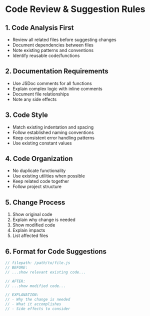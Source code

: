 # Code Review & Suggestion Rules

## 1. Code Analysis First
- Review all related files before suggesting changes
- Document dependencies between files
- Note existing patterns and conventions
- Identify reusable code/functions

## 2. Documentation Requirements
- Use JSDoc comments for all functions
- Explain complex logic with inline comments
- Document file relationships
- Note any side effects

## 3. Code Style
- Match existing indentation and spacing
- Follow established naming conventions
- Keep consistent error handling patterns
- Use existing constant values

## 4. Code Organization
- No duplicate functionality
- Use existing utilities when possible
- Keep related code together
- Follow project structure

## 5. Change Process
1. Show original code
2. Explain why change is needed
3. Show modified code
4. Explain impacts
5. List affected files

## 6. Format for Code Suggestions
```javascript
// filepath: /path/to/file.js
// BEFORE:
// ...show relevant existing code...

// AFTER:
// ...show modified code...

// EXPLANATION:
// - Why the change is needed
// - What it accomplishes
// - Side effects to consider
```